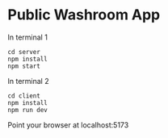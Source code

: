 # Public Washroom App

In terminal 1
```
cd server
npm install
npm start
```

In terminal 2
```
cd client
npm install
npm run dev
```

Point your browser at localhost:5173
